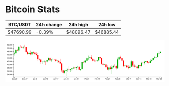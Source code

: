 # Bitcoin Stats

BTC/USDT|24h change|24h high|24h low|
|---|---|---|---|
|$47690.99|-0.39%|$48096.47|$46885.44|

<img src="./chart.svg">
